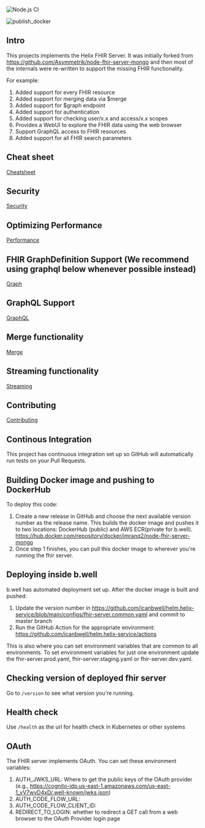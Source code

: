 ![Node.js CI](https://github.com/imranq2/node-fhir-server-mongo/workflows/Node.js%20CI/badge.svg)

![publish_docker](https://github.com/imranq2/node-fhir-server-mongo/workflows/publish_docker/badge.svg)

## Intro

This projects implements the Helix FHIR Server.  It was initially forked from https://github.com/Asymmetrik/node-fhir-server-mongo and then most of the internals were re-written to support the missing FHIR functionality.

For example:
1. Added support for every FHIR resource
2. Added support for merging data via $merge
3. Added support for $graph endpoint
4. Added support for authentication
5. Added support for checking user/x.x and access/x.x scopes
6. Provides a WebUI to explore the FHIR data using the web browser
7. Support GraphQL access to FHIR resources
8. Added support for all FHIR search parameters

## Cheat sheet
[Cheatsheet](cheatsheet.md)

## Security
[Security](security.md)

## Optimizing Performance
[Performance](performance.md)

## FHIR GraphDefinition Support (We recommend using graphql below whenever possible instead)
[Graph](graph.md)

## GraphQL Support
[GraphQL](graphql.md)

## Merge functionality
[Merge](merge.md)

## Streaming functionality
[Streaming](streaming.md)

## Contributing
[Contributing](CONTRIBUTING.md)

## Continous Integration
This project has continuous integration set up so GitHub will automatically run tests on your Pull Requests.

## Building Docker image and pushing to DockerHub
To deploy this code:
1. Create a new release in GitHub and choose the next available version number as the release name.  This builds the docker image and pushes it to two locations: DockerHub (public) and AWS ECR(private for b.well).  https://hub.docker.com/repository/docker/imranq2/node-fhir-server-mongo
2. Once step 1 finishes, you can pull this docker image to wherever you're running the fhir server. 

## Deploying inside b.well
b.well has automated deployment set up.  After the docker image is built and pushed:
1. Update the version number in https://github.com/icanbwell/helm.helix-service/blob/main/configs/fhir-server.common.yaml and commit to master branch
2. Run the GitHub Action for the appropriate environment: https://github.com/icanbwell/helm.helix-service/actions

This is also where you can set environment variables that are common to all environments.  To set environment variables for just one environment update the fhir-server.prod.yaml, fhir-server.staging.yaml or fhir-server.dev.yaml.

## Checking version of deployed fhir server
Go to `/version` to see what version you're running.

## Health check
Use `/health` as the url for health check in Kubernetes or other systems


## OAuth
The FHIR server implements OAuth.  You can set these environment variables:
1. AUTH_JWKS_URL: Where to get the public keys of the OAuth provider (e.g., https://cognito-idp.us-east-1.amazonaws.com/us-east-1_yV7wvD4xD/.well-known/jwks.json)
2. AUTH_CODE_FLOW_URL: 
3. AUTH_CODE_FLOW_CLIENT_ID: 
4. REDIRECT_TO_LOGIN: whether to redirect a GET call from a web browser to the OAuth Provider login page


